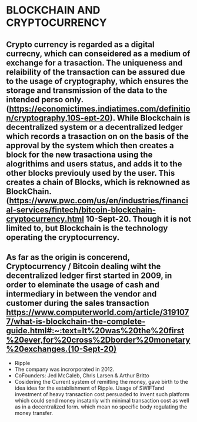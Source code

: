 # BLOCKCHAIN AND CRYPTOCURRENCY

## Crypto currency is regarded as a digital currecny, which can conseidered as a medium of exchange for a trasaction. The uniqueness and relaibility of the transaction can be assured due to the usage of cryptography, which ensures the storage and transmission  of the data to the intended perso only.  (https://economictimes.indiatimes.com/definition/cryptography,10S-ept-20). While Blockchain is decentralized system or a decentralized ledger which records a trasaction on on the basis of the approval by the system which then creates a block for the new trasactiona using the alogrithims and users status, and adds it to the other blocks previouly used by the user. This creates a chain of Blocks, which is reknowned as BlockChain. (https://www.pwc.com/us/en/industries/financial-services/fintech/bitcoin-blockchain-cryptocurrency.html 10-Sept-20. Though it is not limited to, but Blockchain is the technology operating the cryptocurrency.
## As far as the origin is concerend, Cryptocurrency / Bitcoin dealing wiht the decentralized ledger first started in 2009, in order to eleminate the usage of cash and intermediary in between the vendor and customer during the sales transaction https://www.computerworld.com/article/3191077/what-is-blockchain-the-complete-guide.html#:~:text=It%20was%20the%20first%20ever,for%20cross%2Dborder%20monetary%20exchanges.(10-Sept-20)

* Ripple
* The company was incrorporated in 2012.
* CoFounders: Jed McCaleb, Chris Larsen & Arthur Britto
* Cosidering the Current system of remitting the money, gave birth to the idea idea for the establishment of Ripple. Usage of SWIFTand investment of heavy transaction cost persuaded to invent such platform which could send money insatanly with minimal transaction cost as well as in a decentralized form. which mean no specific body regulating the money transfer. 
